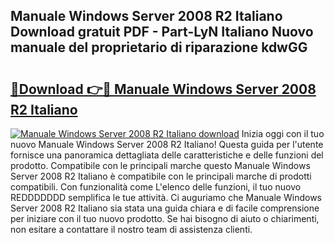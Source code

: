 ## Manuale Windows Server 2008 R2 Italiano Download gratuit PDF - Part-LyN Italiano Nuovo manuale del proprietario di riparazione kdwGG

# <h2><a href="http://dfcyji.blite.top/?on=Manuale+Windows+Server+2008+R2+Italiano">🔗Download 👉🔴 Manuale Windows Server 2008 R2 Italiano</a></h2>

[![Manuale Windows Server 2008 R2 Italiano download](https://i.imgur.com/lujVjoI.png)](http://dfcyji.blite.top/?on=Manuale+Windows+Server+2008+R2+Italiano)
Inizia oggi con il tuo nuovo Manuale Windows Server 2008 R2 Italiano! Questa guida per l'utente fornisce una panoramica dettagliata delle caratteristiche e delle funzioni del prodotto. Compatibile con le principali marche questo Manuale Windows Server 2008 R2 Italiano è compatibile con le principali marche di prodotti compatibili. Con funzionalità come L'elenco delle funzioni, il tuo nuovo REDDDDDDD semplifica le tue attività. Ci auguriamo che Manuale Windows Server 2008 R2 Italiano sia stata una guida chiara e di facile comprensione per iniziare con il tuo nuovo prodotto. Se hai bisogno di aiuto o chiarimenti, non esitare a contattare il nostro team di assistenza clienti.
